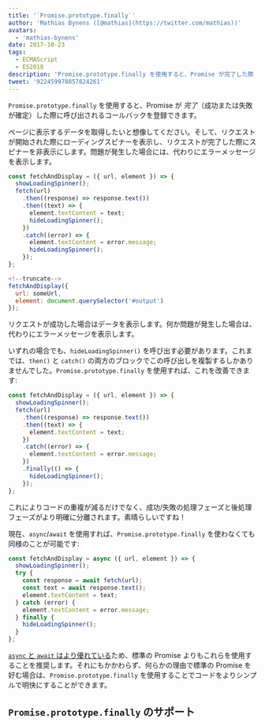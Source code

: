 ```yaml
---
title: '`Promise.prototype.finally`'
author: 'Mathias Bynens ([@mathias](https://twitter.com/mathias))'
avatars:
  - 'mathias-bynens'
date: 2017-10-23
tags:
  - ECMAScript
  - ES2018
description: 'Promise.prototype.finally を使用すると、Promise が完了した際（成功または失敗が確定した場合）に呼び出されるコールバックを登録できます。'
tweet: '922459978857824261'
---
```

`Promise.prototype.finally` を使用すると、Promise が _完了_（成功または失敗が確定）した際に呼び出されるコールバックを登録できます。

ページに表示するデータを取得したいと想像してください。そして、リクエストが開始された際にローディングスピナーを表示し、リクエストが完了した際にスピナーを非表示にします。問題が発生した場合には、代わりにエラーメッセージを表示します。

```js
const fetchAndDisplay = ({ url, element }) => {
  showLoadingSpinner();
  fetch(url)
    .then((response) => response.text())
    .then((text) => {
      element.textContent = text;
      hideLoadingSpinner();
    })
    .catch((error) => {
      element.textContent = error.message;
      hideLoadingSpinner();
    });
};

<!--truncate-->
fetchAndDisplay({
  url: someUrl,
  element: document.querySelector('#output')
});
```

リクエストが成功した場合はデータを表示します。何か問題が発生した場合は、代わりにエラーメッセージを表示します。

いずれの場合でも、`hideLoadingSpinner()` を呼び出す必要があります。これまでは、`then()` と `catch()` の両方のブロックでこの呼び出しを複製するしかありませんでした。`Promise.prototype.finally` を使用すれば、これを改善できます:

```js
const fetchAndDisplay = ({ url, element }) => {
  showLoadingSpinner();
  fetch(url)
    .then((response) => response.text())
    .then((text) => {
      element.textContent = text;
    })
    .catch((error) => {
      element.textContent = error.message;
    })
    .finally(() => {
      hideLoadingSpinner();
    });
};
```

これによりコードの重複が減るだけでなく、成功/失敗の処理フェーズと後処理フェーズがより明確に分離されます。素晴らしいですね！

現在、`async`/`await` を使用すれば、`Promise.prototype.finally` を使わなくても同様のことが可能です:

```js
const fetchAndDisplay = async ({ url, element }) => {
  showLoadingSpinner();
  try {
    const response = await fetch(url);
    const text = await response.text();
    element.textContent = text;
  } catch (error) {
    element.textContent = error.message;
  } finally {
    hideLoadingSpinner();
  }
};
```

[`async` と `await` はより優れている](https://mathiasbynens.be/notes/async-stack-traces)ため、標準の Promise よりもこれらを使用することを推奨します。それにもかかわらず、何らかの理由で標準の Promise を好む場合は、`Promise.prototype.finally` を使用することでコードをよりシンプルで明快にすることができます。

## `Promise.prototype.finally` のサポート

<feature-support chrome="63 /blog/v8-release-63"
                 firefox="58"
                 safari="11.1"
                 nodejs="10"
                 babel="yes https://github.com/zloirock/core-js#ecmascript-promise"></feature-support>
